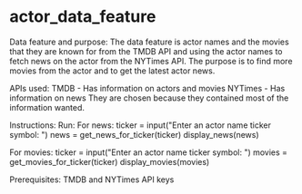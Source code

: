 # actor_data_feature
Data feature and purpose:
The data feature is actor names and the movies that they are known for from the TMDB API and using the actor names to fetch news on the actor from the NYTimes API.
The purpose is to find more movies from the actor and to get the latest actor news.

APIs used:
TMDB - Has information on actors and movies
NYTimes - Has information on news
They are chosen because they contained most of the information wanted.

Instructions:
Run:
For news:
ticker = input("Enter an actor name ticker symbol: ")
news = get_news_for_ticker(ticker)
display_news(news)

For movies:
ticker = input("Enter an actor name ticker symbol: ")
movies = get_movies_for_ticker(ticker)
display_movies(movies)

Prerequisites: TMDB and NYTimes API keys
